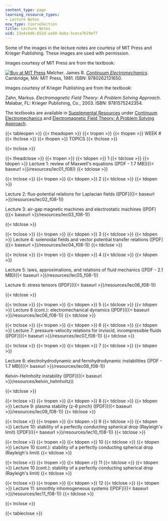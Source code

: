 ```yaml
---
content_type: page
learning_resource_types:
- Lecture Notes
ocw_type: CourseSection
title: Lecture Notes
uid: 23e4c6d6-652d-aa50-8aba-5ceca7629ef7
---
```


Some of the images in the lecture notes are courtesy of MIT Press and Krieger Publishing. These images are used with permission.

Images courtesy of MIT Press are from the textbook:

[![Buy at MIT Press](/images/mp_logo.gif)](https://mitpress.mit.edu/9780262131650) Melcher, James R. [_Continuum Electromechanics_](https://mitpress.mit.edu/9780262131650). Cambridge, MA: MIT Press, 1981. ISBN: 9780262131650.

Images courtesy of Krieger Publishing are from the textbook:

Zahn, Markus. _Electromagnetic Field Theory: A Problem Solving Approach_. Malabar, FL: Krieger Publishing, Co., 2003. ISBN: 9781575242354.

The textbooks are available in [Supplemental Resources](/resources) under [Continuum Electromechanics](/resources/res-6-001-continuum-electromechanics-spring-2009/index.htm) and [Electromagnetic Field Theory: A Problem Solving Approach](/resources/res-6-002-electromagnetic-field-theory-a-problem-solving-approach-spring-2008/index.htm).

{{< tableopen >}}
{{< theadopen >}}
{{< tropen >}}
{{< thopen >}}
WEEK #
{{< thclose >}}
{{< thopen >}}
TOPICS
{{< thclose >}}

{{< trclose >}}

{{< theadclose >}}
{{< tropen >}}
{{< tdopen >}}
1
{{< tdclose >}}
{{< tdopen >}}
Lecture 1: review of Maxwell's equations ([PDF - 1.7 MB]({{< baseurl >}}/resources/lec01_f08))
{{< tdclose >}}

{{< trclose >}}
{{< tropen >}}
{{< tdopen >}}
2
{{< tdclose >}}
{{< tdopen >}}


Lecture 2: flux-potential relations for Laplacian fields ([PDF]({{< baseurl >}}/resources/lec02_f08-1))

Lecture 3: air-gap magnetic machines and electrostatic machines ([PDF]({{< baseurl >}}/resources/lec03_f08-1))


{{< tdclose >}}

{{< trclose >}}
{{< tropen >}}
{{< tdopen >}}
3
{{< tdclose >}}
{{< tdopen >}}
Lecture 4: solenoidal fields and vector potential transfer relations ([PDF]({{< baseurl >}}/resources/lec04_f08-1))
{{< tdclose >}}

{{< trclose >}}
{{< tropen >}}
{{< tdopen >}}
4
{{< tdclose >}}
{{< tdopen >}}


Lecture 5: laws, approximations, and relations of fluid mechanics ([PDF - 2.1 MB]({{< baseurl >}}/resources/lec05_f08-1))

Lecture 6: stress tensors ([PDF]({{< baseurl >}}/resources/lec06_f08-1))


{{< tdclose >}}

{{< trclose >}}
{{< tropen >}}
{{< tdopen >}}
5
{{< tdclose >}}
{{< tdopen >}}
Lecture 6 (cont.): electromechanical dynamics ([PDF]({{< baseurl >}}/resources/lec06_f08-1))
{{< tdclose >}}

{{< trclose >}}
{{< tropen >}}
{{< tdopen >}}
6
{{< tdclose >}}
{{< tdopen >}}
Lecture 7: pressure-velocity relations for inviscid, incompressible fluids ([PDF]({{< baseurl >}}/resources/lec07_f08-1))
{{< tdclose >}}

{{< trclose >}}
{{< tropen >}}
{{< tdopen >}}
7
{{< tdclose >}}
{{< tdopen >}}


Lecture 8: electrohydrodynamic and ferrohydrodynamic instabilities ([PDF - 1.7 MB]({{< baseurl >}}/resources/lec08_f08-1))

Kelvin-Helmholtz instability ([PDF]({{< baseurl >}}/resources/kelvin_helmholtz))


{{< tdclose >}}

{{< trclose >}}
{{< tropen >}}
{{< tdopen >}}
8
{{< tdclose >}}
{{< tdopen >}}
Lecture 9: plasma stability (z-θ pinch) ([PDF]({{< baseurl >}}/resources/lec09_f08-1))
{{< tdclose >}}

{{< trclose >}}
{{< tropen >}}
{{< tdopen >}}
9
{{< tdclose >}}
{{< tdopen >}}
Lecture 10: stability of a perfectly conducting spherical drop (Rayleigh's limit) ([PDF]({{< baseurl >}}/resources/lec10_f08-1))
{{< tdclose >}}

{{< trclose >}}
{{< tropen >}}
{{< tdopen >}}
10
{{< tdclose >}}
{{< tdopen >}}
Lecture 10 (cont.): stability of a perfectly conducting spherical drop (Rayleigh's limit)
{{< tdclose >}}

{{< trclose >}}
{{< tropen >}}
{{< tdopen >}}
11
{{< tdclose >}}
{{< tdopen >}}
Lecture 10 (cont.): stability of a perfectly conducting spherical drop (Rayleigh's limit)
{{< tdclose >}}

{{< trclose >}}
{{< tropen >}}
{{< tdopen >}}
12
{{< tdclose >}}
{{< tdopen >}}
Lecture 11: smoothly inhomogeneous systems ([PDF]({{< baseurl >}}/resources/lec11_f08-1))
{{< tdclose >}}

{{< trclose >}}

{{< tableclose >}}